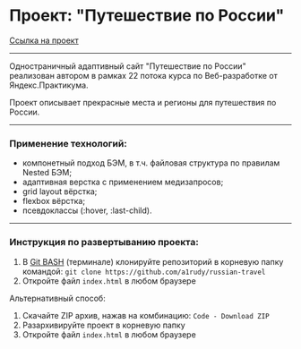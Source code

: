 # Проект: "Путешествие по России"

[Ссылка на проект](https://a1rudy.github.io/russian-travel/)

------ 

Одностраничный адаптивный сайт "Путешествие по России" реализован автором в рамках 22 потока курса по Веб-разработке от Яндекс.Практикума.

Проект описывает прекрасные места и регионы для путешествия по России.

------ 

### Применение технологий:
* компонетный подход БЭМ, в т.ч. файловая структура по правилам Nested БЭМ;
* адаптивная верстка с применением медизапросов;
* grid layout вёрстка;
* flexbox вёрстка;
* псевдоклассы (:hover, :last-child).

------ 

### Инструкция по развертыванию проекта:
1. В [Git BASH](https://gitforwindows.org/) (терминале) клонируйте репозиторий в корневую папку командой: `git clone https://github.com/a1rudy/russian-travel`
2. Откройте файл `index.html` в любом браузере

Альтернативный способ:
1. Скачайте ZIP архив, нажав на комбинацию: `Code - Download ZIP`
2. Разархивируйте проект в корневую папку
3. Откройте файл `index.html` в любом браузере

